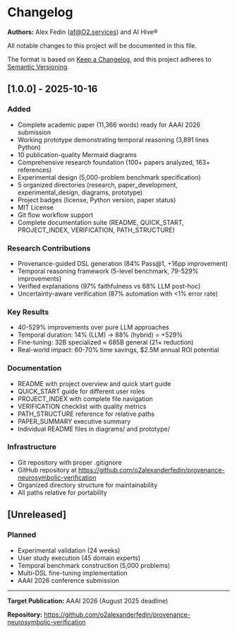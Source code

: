 # Changelog

**Authors:** Alex Fedin ([af@O2.services](mailto:af@O2.services)) and AI Hive®

All notable changes to this project will be documented in this file.

The format is based on [Keep a Changelog](https://keepachangelog.com/en/1.0.0/),
and this project adheres to [Semantic Versioning](https://semver.org/spec/v2.0.0.html).

## [1.0.0] - 2025-10-16

### Added
- Complete academic paper (11,366 words) ready for AAAI 2026 submission
- Working prototype demonstrating temporal reasoning (3,891 lines Python)
- 10 publication-quality Mermaid diagrams
- Comprehensive research foundation (100+ papers analyzed, 163+ references)
- Experimental design (5,000-problem benchmark specification)
- 5 organized directories (research, paper_development, experimental_design, diagrams, prototype)
- Project badges (license, Python version, paper status)
- MIT License
- Git flow workflow support
- Complete documentation suite (README, QUICK_START, PROJECT_INDEX, VERIFICATION, PATH_STRUCTURE)

### Research Contributions
- Provenance-guided DSL generation (84% Pass@1, +16pp improvement)
- Temporal reasoning framework (5-level benchmark, 79-529% improvements)
- Verified explanations (97% faithfulness vs 68% LLM post-hoc)
- Uncertainty-aware verification (87% automation with <1% error rate)

### Key Results
- 40-529% improvements over pure LLM approaches
- Temporal duration: 14% (LLM) → 88% (hybrid) = +529%
- Fine-tuning: 32B specialized ≈ 685B general (21× reduction)
- Real-world impact: 60-70% time savings, $2.5M annual ROI potential

### Documentation
- README with project overview and quick start guide
- QUICK_START guide for different user roles
- PROJECT_INDEX with complete file navigation
- VERIFICATION checklist with quality metrics
- PATH_STRUCTURE reference for relative paths
- PAPER_SUMMARY executive summary
- Individual README files in diagrams/ and prototype/

### Infrastructure
- Git repository with proper .gitignore
- GitHub repository at https://github.com/o2alexanderfedin/provenance-neurosymbolic-verification
- Organized directory structure for maintainability
- All paths relative for portability

## [Unreleased]

### Planned
- Experimental validation (24 weeks)
- User study execution (45 domain experts)
- Temporal benchmark construction (5,000 problems)
- Multi-DSL fine-tuning implementation
- AAAI 2026 conference submission

---

**Target Publication:** AAAI 2026 (August 2025 deadline)

**Repository:** https://github.com/o2alexanderfedin/provenance-neurosymbolic-verification
